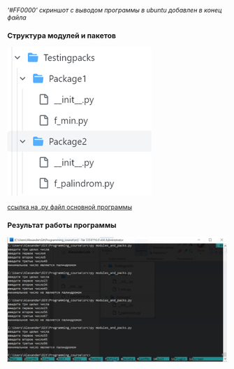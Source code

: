 *'#FF0000' скриншот с выводом программы в ubuntu добавлен в конец файла*
### Cтруктура модулей и пакетов ###
![](/Images/modules_structure.png)

[ссылка на .py файл основной программы](modules_and_packs.py) 
### Результат работы программы ###
![](/Images/modules_result.jpg)
